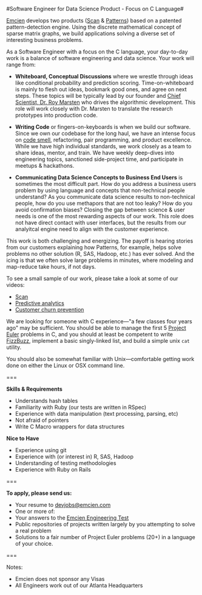 #Software Engineer for Data Science Product - Focus on C Language#

[Emcien](http://emcien.com) develops two products ([Scan](http://emcien.com/scan/) & [Patterns](http://emcien.com/patterns/)) based on a patented pattern-detection engine. Using the discrete mathematical concept of sparse matrix graphs, we build applications solving a diverse set of interesting business problems.

As a Software Engineer with a focus on the C language, your day-to-day work is a balance of software engineering and data science. Your work will range from:

  * **Whiteboard, Conceptual Discussions** where we wrestle through ideas like conditional probability and prediction scoring. Time-on-whiteboard is mainly to flesh out ideas, bookmark good ones, and agree on next steps. These topics will be typically lead by our founder and [Chief Scientist, Dr. Roy Marsten](http://emcien.com/about/#leadership) who drives the algorithmic development. This role will work closely with Dr. Marsten to translate the research prototypes into production code. 
  
  * **Writing Code** or fingers-on-keyboards is when we build our software. Since we own our codebase for the long haul, we have an intense focus on [code smell](http://en.wikipedia.org/wiki/Code_smell), refactoring, pair programming, and product excellence. While we have high individual standards, we work closely as a team to share ideas, mentor, and train. We have weekly deep-dives into engineering topics, sanctioned side-project time, and participate in meetups & hackathons. 
  
  * **Communicating Data Science Concepts to Business End Users** is sometimes the most difficult part. How do you address a business users problem by using language and concepts that non-technical people understand? As you communicate data science results to non-technical people, how do you use methapors that are not too leaky? How do you avoid confirmation biases? Closing the gap between science & user needs is one of the most rewarding aspects of our work. This role does not have direct contact with user interfaces, but the results from our analyitcal engine need to align with the customer experience.

This work is both challenging and energizing. The payoff is hearing stories from our customers explaining how Patterns, for example, helps solve problems no other solution (R, SAS, Hadoop, etc.) has ever solved. And the icing is that we often solve large problems in minutes, where modeling and map-reduce take hours, if not days.

To see a small sample of our work, please take a look at some of our videos:
  * [Scan](https://www.youtube.com/watch?v=na4RSwQT_DQ)
  * [Predictive analytics](https://www.youtube.com/watch?v=7kI9LEHMFbU)
  * [Customer churn prevention](https://www.youtube.com/watch?v=NywaC0EBAh8)

We are looking for someone with C experience—"a few classes four years ago" may be sufficient. You should be able to manage the first 5 [Project Euler](https://projecteuler.net/) problems in C, and you should at least be competent to write [FizzBuzz](https://en.wikipedia.org/wiki/Fizz_buzz), implement a basic singly-linked list, and build a simple unix `cat` utility.

You should also be somewhat familiar with Unix—comfortable getting work done on either the Linux or OSX command line.

===

**Skills & Requirements**
  * Understands hash tables
  * Familiarity with Ruby (our tests are written in RSpec)
  * Experience with data manipulation (text processing, parsing, etc)
  * Not afraid of pointers
  * Write C Macro wrappers for data structures

**Nice to Have**
  * Experience using git
  * Experience with (or interest in) R, SAS, Hadoop
  * Understanding of testing methodologies
  * Experience with Ruby on Rails

===

**To apply, please send us:**
  * Your resume to devjobs@emcien.com
  * One or more of:
   * Your answers to the [Emcien Engineering Test](https://github.com/emcien/jobs/blob/master/engineering-test.md)
   * Public repositories of projects written largely by you attempting to solve a real problem
   * Solutions to a fair number of Project Euler problems (20+) in a language of your choice.

===

Notes:
  * Emcien does not sponsor any Visas
  * All Engineers work out of our Atlanta Headquarters
